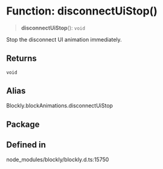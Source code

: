 # Function: disconnectUiStop()

> **disconnectUiStop**(): `void`

Stop the disconnect UI animation immediately.

## Returns

`void`

## Alias

Blockly.blockAnimations.disconnectUiStop

## Package

## Defined in

node_modules/blockly/blockly.d.ts:15750
